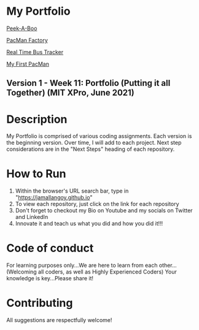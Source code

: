 # My Portfolio

<a href="https://jamallangoy.github.io/peek-a-boo"> Peek-A-Boo</a>

<a href="https://jamallangoy.github.io/PacMan-Factory"> PacMan Factory</a>

<a href="https://jamallangoy.github.io/realTimeBusTracker">Real Time Bus Tracker</a>

<a href="https://jamallangoy.github.io/myPacMan"> My First PacMan</a>

## Version 1 - Week 11: Portfolio (Putting it all Together) (MIT XPro, June 2021)

# Description

My Portfolio is comprised of various coding assignments.  Each version is the beginning version.  Over time, I will add to each project.  Next step considerations are in the "Next Steps" heading of each repository.   

# How to Run

1) Within the browser's URL search bar, type in "https://jamallangoy.github.io"
2) To view each repository, just click on the link for each repository
3) Don't forget to checkout my Bio on Youtube and my socials on Twitter and LinkedIn
4) Innovate it and teach us what you did and how you did it!!!

# Code of conduct
For learning purposes only...We are here to learn from each other...(Welcoming all coders, as well as Highly Experienced Coders) Your knowledge is key...Please share it!

# Contributing
All suggestions are respectfully welcome! 

